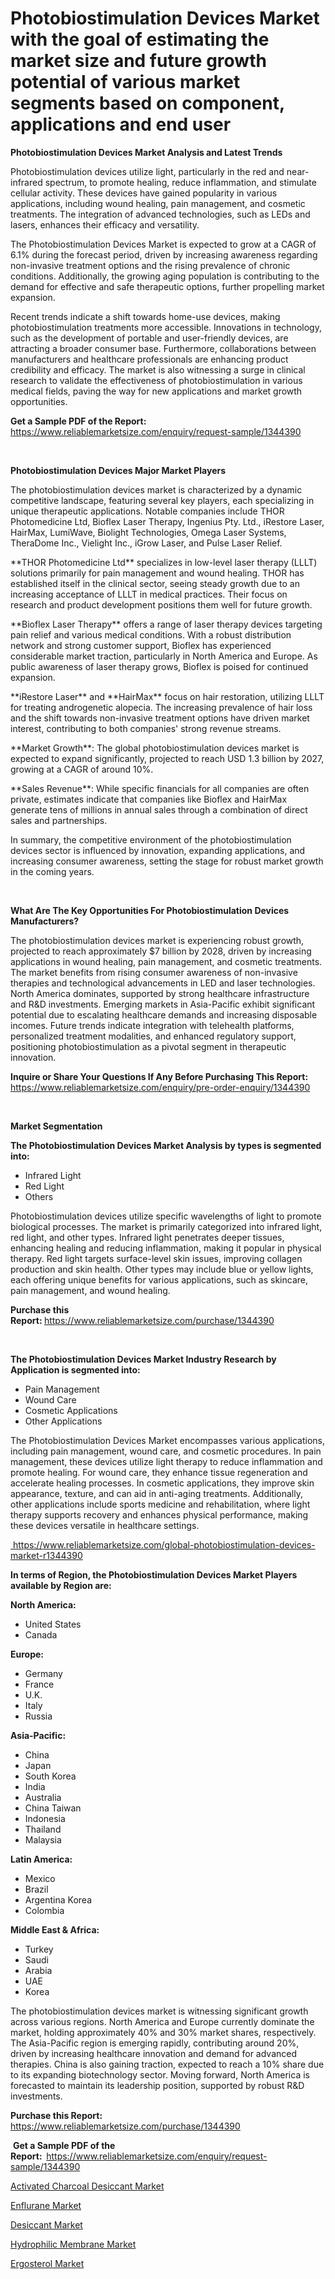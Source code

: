 <p><h1>Photobiostimulation Devices Market with the goal of estimating the market size and future growth potential of various market segments based on component, applications and end user</h1></p><p><strong>Photobiostimulation Devices Market Analysis and Latest Trends</strong></p>
<p><p>Photobiostimulation devices utilize light, particularly in the red and near-infrared spectrum, to promote healing, reduce inflammation, and stimulate cellular activity. These devices have gained popularity in various applications, including wound healing, pain management, and cosmetic treatments. The integration of advanced technologies, such as LEDs and lasers, enhances their efficacy and versatility.</p><p>The Photobiostimulation Devices Market is expected to grow at a CAGR of 6.1% during the forecast period, driven by increasing awareness regarding non-invasive treatment options and the rising prevalence of chronic conditions. Additionally, the growing aging population is contributing to the demand for effective and safe therapeutic options, further propelling market expansion.</p><p>Recent trends indicate a shift towards home-use devices, making photobiostimulation treatments more accessible. Innovations in technology, such as the development of portable and user-friendly devices, are attracting a broader consumer base. Furthermore, collaborations between manufacturers and healthcare professionals are enhancing product credibility and efficacy. The market is also witnessing a surge in clinical research to validate the effectiveness of photobiostimulation in various medical fields, paving the way for new applications and market growth opportunities.</p></p>
<p><strong>Get a Sample PDF of the Report:&nbsp;</strong> <a href="https://www.reliablemarketsize.com/enquiry/request-sample/1344390?utm_campaign=1131&utm_medium=2&utm_source=Github&utm_content=ia&utm_term=11122024&utm_id=photobiostimulation-devices">https://www.reliablemarketsize.com/enquiry/request-sample/1344390</a></p>
<p>&nbsp;</p>
<p><strong>Photobiostimulation Devices Major Market Players</strong></p>
<p><p>The photobiostimulation devices market is characterized by a dynamic competitive landscape, featuring several key players, each specializing in unique therapeutic applications. Notable companies include THOR Photomedicine Ltd, Bioflex Laser Therapy, Ingenius Pty. Ltd., iRestore Laser, HairMax, LumiWave, Biolight Technologies, Omega Laser Systems, TheraDome Inc., Vielight Inc., iGrow Laser, and Pulse Laser Relief.</p><p>**THOR Photomedicine Ltd** specializes in low-level laser therapy (LLLT) solutions primarily for pain management and wound healing. THOR has established itself in the clinical sector, seeing steady growth due to an increasing acceptance of LLLT in medical practices. Their focus on research and product development positions them well for future growth.</p><p>**Bioflex Laser Therapy** offers a range of laser therapy devices targeting pain relief and various medical conditions. With a robust distribution network and strong customer support, Bioflex has experienced considerable market traction, particularly in North America and Europe. As public awareness of laser therapy grows, Bioflex is poised for continued expansion.</p><p>**iRestore Laser** and **HairMax** focus on hair restoration, utilizing LLLT for treating androgenetic alopecia. The increasing prevalence of hair loss and the shift towards non-invasive treatment options have driven market interest, contributing to both companies' strong revenue streams.</p><p>**Market Growth**: The global photobiostimulation devices market is expected to expand significantly, projected to reach USD 1.3 billion by 2027, growing at a CAGR of around 10%.</p><p>**Sales Revenue**: While specific financials for all companies are often private, estimates indicate that companies like Bioflex and HairMax generate tens of millions in annual sales through a combination of direct sales and partnerships.</p><p>In summary, the competitive environment of the photobiostimulation devices sector is influenced by innovation, expanding applications, and increasing consumer awareness, setting the stage for robust market growth in the coming years.</p></p>
<p>&nbsp;</p>
<p><strong>What Are The Key Opportunities For Photobiostimulation Devices Manufacturers?</strong></p>
<p><p>The photobiostimulation devices market is experiencing robust growth, projected to reach approximately $7 billion by 2028, driven by increasing applications in wound healing, pain management, and cosmetic treatments. The market benefits from rising consumer awareness of non-invasive therapies and technological advancements in LED and laser technologies. North America dominates, supported by strong healthcare infrastructure and R&D investments. Emerging markets in Asia-Pacific exhibit significant potential due to escalating healthcare demands and increasing disposable incomes. Future trends indicate integration with telehealth platforms, personalized treatment modalities, and enhanced regulatory support, positioning photobiostimulation as a pivotal segment in therapeutic innovation.</p></p>
<p><strong>Inquire or Share Your Questions If Any Before Purchasing This Report:</strong> <a href="https://www.reliablemarketsize.com/enquiry/pre-order-enquiry/1344390?utm_campaign=1131&utm_medium=2&utm_source=Github&utm_content=ia&utm_term=11122024&utm_id=photobiostimulation-devices">https://www.reliablemarketsize.com/enquiry/pre-order-enquiry/1344390</a></p>
<p>&nbsp;</p>
<p><strong>Market Segmentation</strong></p>
<p><strong>The Photobiostimulation Devices Market Analysis by types is segmented into:</strong></p>
<p><ul><li>Infrared Light</li><li>Red Light</li><li>Others</li></ul></p>
<p><p>Photobiostimulation devices utilize specific wavelengths of light to promote biological processes. The market is primarily categorized into infrared light, red light, and other types. Infrared light penetrates deeper tissues, enhancing healing and reducing inflammation, making it popular in physical therapy. Red light targets surface-level skin issues, improving collagen production and skin health. Other types may include blue or yellow lights, each offering unique benefits for various applications, such as skincare, pain management, and wound healing.</p></p>
<p><strong>Purchase this Report:&nbsp;</strong><a href="https://www.reliablemarketsize.com/purchase/1344390?utm_campaign=1131&utm_medium=2&utm_source=Github&utm_content=ia&utm_term=11122024&utm_id=photobiostimulation-devices">https://www.reliablemarketsize.com/purchase/1344390</a></p>
<p>&nbsp;</p>
<p><strong>The Photobiostimulation Devices Market Industry Research by Application is segmented into:</strong></p>
<p><ul><li>Pain Management</li><li>Wound Care</li><li>Cosmetic Applications</li><li>Other Applications</li></ul></p>
<p><p>The Photobiostimulation Devices Market encompasses various applications, including pain management, wound care, and cosmetic procedures. In pain management, these devices utilize light therapy to reduce inflammation and promote healing. For wound care, they enhance tissue regeneration and accelerate healing processes. In cosmetic applications, they improve skin appearance, texture, and can aid in anti-aging treatments. Additionally, other applications include sports medicine and rehabilitation, where light therapy supports recovery and enhances physical performance, making these devices versatile in healthcare settings.</p></p>
<p><a href="https://www.reliablemarketsize.com/global-photobiostimulation-devices-market-r1344390?utm_campaign=1131&utm_medium=2&utm_source=Github&utm_content=ia&utm_term=11122024&utm_id=photobiostimulation-devices">&nbsp;https://www.reliablemarketsize.com/global-photobiostimulation-devices-market-r1344390</a></p>
<p><strong>In terms of Region, the Photobiostimulation Devices Market Players available by Region are:</strong></p>
<p>
    <p> <strong> North America: </strong>
        <ul>
            <li>United States</li>
            <li>Canada</li>
        </ul>
        </p> 
    <p> <strong> Europe: </strong>
        <ul>
            <li>Germany</li>
            <li>France</li>
            <li>U.K.</li>
            <li>Italy</li>
            <li>Russia</li>
        </ul>
        </p> 
    <p> <strong> Asia-Pacific: </strong>
        <ul>
            <li>China</li>
            <li>Japan</li>
            <li>South Korea</li>
            <li>India</li>
            <li>Australia</li>
            <li>China Taiwan</li>
            <li>Indonesia</li>
            <li>Thailand</li>
            <li>Malaysia</li>
        </ul>
        </p> 
    <p> <strong> Latin America: </strong>
        <ul>
            <li>Mexico</li>
            <li>Brazil</li>
            <li>Argentina Korea</li>
            <li>Colombia</li>
        </ul>
        </p> 
    <p> <strong> Middle East & Africa: </strong>
        <ul>
            <li>Turkey</li>
            <li>Saudi</li>
            <li>Arabia</li>
            <li>UAE</li>
            <li>Korea</li>
        </ul>
    </p>
    </p>
<p><p>The photobiostimulation devices market is witnessing significant growth across various regions. North America and Europe currently dominate the market, holding approximately 40% and 30% market shares, respectively. The Asia-Pacific region is emerging rapidly, contributing around 20%, driven by increasing healthcare innovation and demand for advanced therapies. China is also gaining traction, expected to reach a 10% share due to its expanding biotechnology sector. Moving forward, North America is forecasted to maintain its leadership position, supported by robust R&D investments.</p></p>
<p><strong>Purchase this Report: </strong><a href="https://www.reliablemarketsize.com/purchase/1344390?utm_campaign=1131&utm_medium=2&utm_source=Github&utm_content=ia&utm_term=11122024&utm_id=photobiostimulation-devices">https://www.reliablemarketsize.com/purchase/1344390</a></p>
<p>&nbsp;<strong>Get a Sample PDF of the Report:&nbsp;&nbsp;</strong><a href="https://www.reliablemarketsize.com/enquiry/request-sample/1344390?utm_campaign=1131&utm_medium=2&utm_source=Github&utm_content=ia&utm_term=11122024&utm_id=photobiostimulation-devices">https://www.reliablemarketsize.com/enquiry/request-sample/1344390</a></p>
<p><strong></strong></p>
<p><p><a href="https://www.linkedin.com/pulse/detailed-examination-activated-charcoal-desiccant-market-bhafe?utm_campaign=1131&utm_medium=2&utm_source=Github&utm_content=ia&utm_term=11122024&utm_id=photobiostimulation-devices">Activated Charcoal Desiccant Market</a></p><p><a href="https://www.linkedin.com/pulse/market-research-report-growth-enflurane-10-cagr-from-fan1e?utm_campaign=1131&utm_medium=2&utm_source=Github&utm_content=ia&utm_term=11122024&utm_id=photobiostimulation-devices">Enflurane Market</a></p><p><a href="https://www.linkedin.com/pulse/desiccant-market-size-analysis-2024-2031-sustained-98-cagr-5bvhe?utm_campaign=1131&utm_medium=2&utm_source=Github&utm_content=ia&utm_term=11122024&utm_id=photobiostimulation-devices">Desiccant Market</a></p><p><a href="https://www.linkedin.com/pulse/hydrophilic-membrane-market-growth-challenges-projections-c7sre?utm_campaign=1131&utm_medium=2&utm_source=Github&utm_content=ia&utm_term=11122024&utm_id=photobiostimulation-devices">Hydrophilic Membrane Market</a></p><p><a href="https://www.linkedin.com/pulse/ergosterol-market-analysis-2024-2031-projected-72-cagr-6xibe?utm_campaign=1131&utm_medium=2&utm_source=Github&utm_content=ia&utm_term=11122024&utm_id=photobiostimulation-devices">Ergosterol Market</a></p></p>